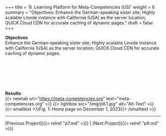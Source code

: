 +++
title = '8. Learning Platform for Meta-Competencies (US)'
weight = 6
summary = "Objectives: Enhance the German-speaking sister site; Highly scalable Linode instance with California (USA) as the server location; QUICK.Cloud CDN for accurate caching of dynamic pages."
draft = false
+++

**Objectives**  
Enhance the German-speaking sister site; Highly scalable Linode instance with California (USA) as the server location; QUICK.Cloud CDN for accurate caching of dynamic pages.

</br></br>  
</br></br> 

**Results**  
{{< newtab url="https://meta-competencies.org" text="meta-competencies.org" >}}
{{< lightbox src="/img/p8.1.jpg" alt="Alt-Text" >}}
{{< smalltext >}}Fig. 1: Home page on December 1, 2023{{< /smalltext >}}


---

[Previous Project]({{< relref "p7.md" >}}) | [Next Project]({{< relref "p9.md" >}})